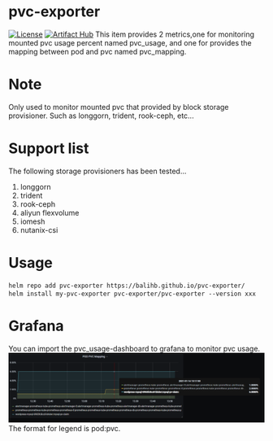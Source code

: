 # pvc-exporter
[![License](https://img.shields.io/badge/License-Apache%202.0-blue.svg)](https://opensource.org/licenses/Apache-2.0)
[![Artifact Hub](https://img.shields.io/endpoint?url=https://artifacthub.io/badge/repository/pvc-exporter)](https://artifacthub.io/packages/search?repo=pvc-exporter)
This item provides 2 metrics,one for monitoring mounted pvc usage percent named pvc_usage, and one for provides the mapping between pod and pvc named pvc_mapping.

# Note
Only used to monitor mounted pvc that provided by block storage provisioner. Such as longgorn, trident, rook-ceph, etc...

# Support list
The following storage provisioners has been tested...
1. longgorn
2. trident
3. rook-ceph
4. aliyun flexvolume
5. iomesh
6. nutanix-csi

# Usage

```shell
helm repo add pvc-exporter https://balihb.github.io/pvc-exporter/
helm install my-pvc-exporter pvc-exporter/pvc-exporter --version xxx
```

# Grafana

You can import the pvc_usage-dashboard to grafana to monitor pvc usage.
![grafana-1](./images/grafana-1.PNG)
The format for legend is pod:pvc.
